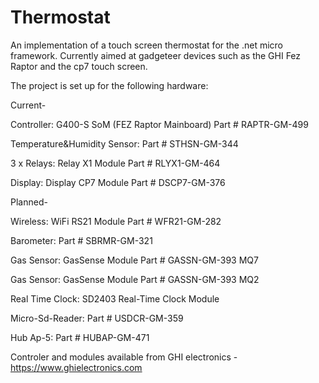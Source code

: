 Thermostat
==========

An implementation of a touch screen thermostat for the .net micro framework. Currently aimed at gadgeteer devices such as the GHI Fez Raptor and the cp7 touch screen. 

The project is set up for the following hardware:

Current-

Controller:  G400-S SoM (FEZ Raptor Mainboard) Part # RAPTR-GM-499

Temperature&Humidity Sensor: Part # STHSN-GM-344

3 x Relays: Relay X1 Module Part # RLYX1-GM-464

Display: Display CP7 Module Part # DSCP7-GM-376

Planned-

Wireless: WiFi RS21 Module Part # WFR21-GM-282

Barometer: Part # SBRMR-GM-321

Gas Sensor: GasSense Module Part # GASSN-GM-393 MQ7

Gas Sensor: GasSense Module Part # GASSN-GM-393 MQ2

Real Time Clock: SD2403 Real-Time Clock Module

Micro-Sd-Reader: Part # USDCR-GM-359

Hub Ap-5: Part # HUBAP-GM-471


Controler and modules available from GHI electronics - https://www.ghielectronics.com




